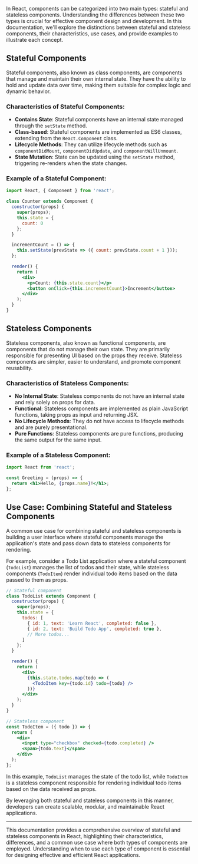 In React, components can be categorized into two main types: stateful and stateless components. Understanding the differences between these two types is crucial for effective component design and development. In this documentation, we'll explore the distinctions between stateful and stateless components, their characteristics, use cases, and provide examples to illustrate each concept.

## Stateful Components

Stateful components, also known as class components, are components that manage and maintain their own internal state. They have the ability to hold and update data over time, making them suitable for complex logic and dynamic behavior.

### Characteristics of Stateful Components:
- **Contains State**: Stateful components have an internal state managed through the `setState` method.
- **Class-based**: Stateful components are implemented as ES6 classes, extending from the `React.Component` class.
- **Lifecycle Methods**: They can utilize lifecycle methods such as `componentDidMount`, `componentDidUpdate`, and `componentWillUnmount`.
- **State Mutation**: State can be updated using the `setState` method, triggering re-renders when the state changes.

### Example of a Stateful Component:
```jsx
import React, { Component } from 'react';

class Counter extends Component {
  constructor(props) {
    super(props);
    this.state = {
      count: 0
    };
  }

  incrementCount = () => {
    this.setState(prevState => ({ count: prevState.count + 1 }));
  };

  render() {
    return (
      <div>
        <p>Count: {this.state.count}</p>
        <button onClick={this.incrementCount}>Increment</button>
      </div>
    );
  }
}
```

## Stateless Components

Stateless components, also known as functional components, are components that do not manage their own state. They are primarily responsible for presenting UI based on the props they receive. Stateless components are simpler, easier to understand, and promote component reusability.

### Characteristics of Stateless Components:
- **No Internal State**: Stateless components do not have an internal state and rely solely on props for data.
- **Functional**: Stateless components are implemented as plain JavaScript functions, taking props as input and returning JSX.
- **No Lifecycle Methods**: They do not have access to lifecycle methods and are purely presentational.
- **Pure Functions**: Stateless components are pure functions, producing the same output for the same input.

### Example of a Stateless Component:
```jsx
import React from 'react';

const Greeting = (props) => {
  return <h1>Hello, {props.name}!</h1>;
};
```

## Use Case: Combining Stateful and Stateless Components

A common use case for combining stateful and stateless components is building a user interface where stateful components manage the application's state and pass down data to stateless components for rendering.

For example, consider a Todo List application where a stateful component (`TodoList`) manages the list of todos and their state, while stateless components (`TodoItem`) render individual todo items based on the data passed to them as props.

```jsx
// Stateful component
class TodoList extends Component {
  constructor(props) {
    super(props);
    this.state = {
      todos: [
        { id: 1, text: 'Learn React', completed: false },
        { id: 2, text: 'Build Todo App', completed: true },
        // More todos...
      ]
    };
  }

  render() {
    return (
      <div>
        {this.state.todos.map(todo => (
          <TodoItem key={todo.id} todo={todo} />
        ))}
      </div>
    );
  }
}

// Stateless component
const TodoItem = ({ todo }) => {
  return (
    <div>
      <input type="checkbox" checked={todo.completed} />
      <span>{todo.text}</span>
    </div>
  );
};
```

In this example, `TodoList` manages the state of the todo list, while `TodoItem` is a stateless component responsible for rendering individual todo items based on the data received as props.

By leveraging both stateful and stateless components in this manner, developers can create scalable, modular, and maintainable React applications.

---

This documentation provides a comprehensive overview of stateful and stateless components in React, highlighting their characteristics, differences, and a common use case where both types of components are employed. Understanding when to use each type of component is essential for designing effective and efficient React applications.